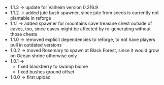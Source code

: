 * 1.1.3 -> update for Valheim version 0.216.9
* 1.1.2 -> added jute bush spawner, since jute from seeds is currently not plantable in reforge
* 1.1.1 -> added spawner for mountains cave treasure chest outside of caves, too, since caves might be affected by re-generating without those chests
* 1.1.0 -> removed explicit dependencies to reforge, to not have players pull in outdated versions
* 1.0.2 -> moved Rosemary to spawn at Black Forest, since it would grow on Ocean shrine otherwise only
* 1.0.1 -> 
    * fixed blackberry to swamp biome
    * fixed bushes ground offset
* 1.0.0 -> first upload

